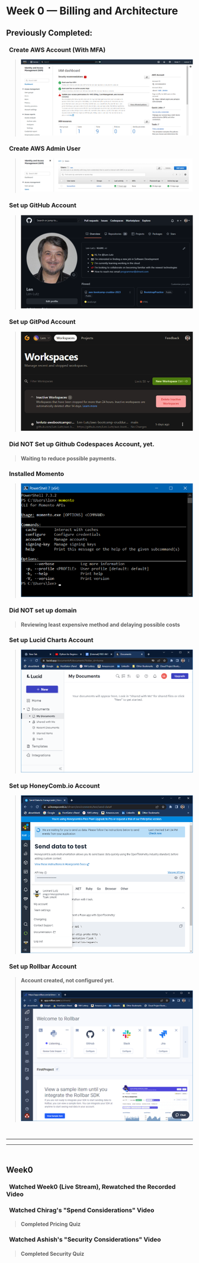 # Week 0 — Billing and Architecture

## **Previously Completed:**
### &nbsp;&nbsp;Create AWS Account (With MFA)

>![Screenshot](/_docs/assets/AWS-Account.png "Root Account")

### &nbsp;&nbsp;Create AWS Admin User

> ![Screenshot](/_docs/assets/AdminUser.png "Admin Account")

### &nbsp;&nbsp;Set up GitHub Account

> ![Screenshot](/_docs/assets/GitHub-Account.png "GitHub Account")

### &nbsp;&nbsp;Set up GitPod Account

> ![Screenshot](/_docs/assets/GitPod.png "GitPod Account")

### &nbsp;&nbsp;Did NOT Set up Github Codespaces Account, yet.

> #### Waiting to reduce possible payments.

### &nbsp;&nbsp;Installed Momento

> ![Screenshot](/_docs/assets/Momento.png "Momento Installed")

### &nbsp;&nbsp;Did NOT set up domain

> #### Reviewing least expensive method and delaying possible costs

### &nbsp;&nbsp;Set up Lucid Charts Account

> ![Screenshot](/_docs/assets/LucidCharts.png "Lucid Account")

### &nbsp;&nbsp;Set up HoneyComb.io Account

> ![Screenshot](/_docs/assets/HoneyComb.png "HoneyComb Account")

### &nbsp;&nbsp;Set up Rollbar Account

> #### Account created, not configured yet.
> ![Screenshot](/_docs/assets/Rollbar.png "Rollbar Account")

&nbsp;
___
___
## <br>**Week0** 
### &nbsp;&nbsp;Watched Week0 (Live Stream), Rewatched the Recorded Video
### &nbsp;&nbsp;Watched Chirag's "Spend Considerations" Video
> #### Completed Pricing Quiz
### &nbsp;&nbsp;Watched Ashish's "Security Considerations" Video
> #### Completed Security Quiz











